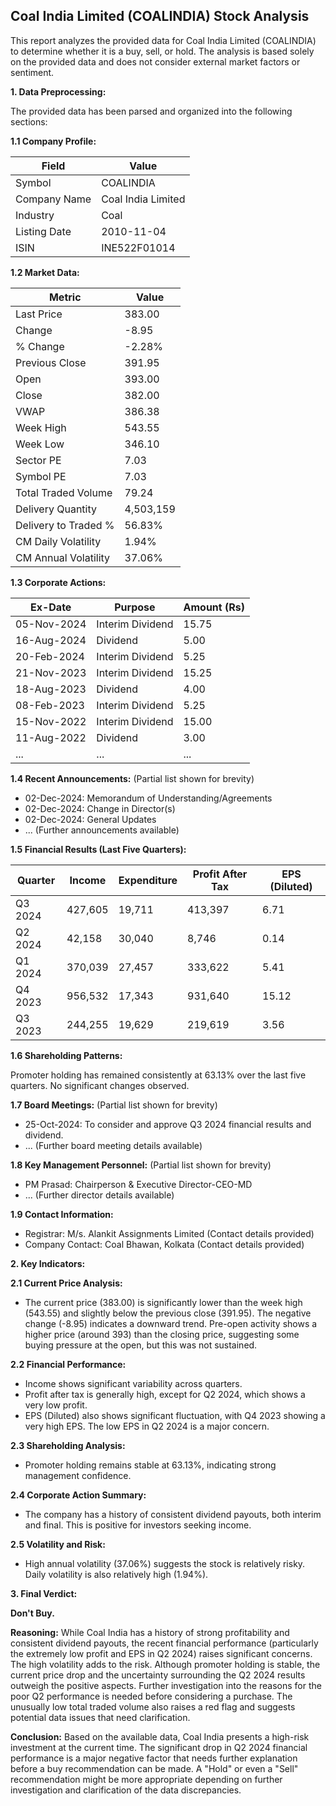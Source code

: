 ## Coal India Limited (COALINDIA) Stock Analysis

This report analyzes the provided data for Coal India Limited (COALINDIA) to determine whether it is a buy, sell, or hold.  The analysis is based solely on the provided data and does not consider external market factors or sentiment.

**1. Data Preprocessing:**

The provided data has been parsed and organized into the following sections:

**1.1 Company Profile:**

| Field             | Value                     |
|----------------------|--------------------------|
| Symbol              | COALINDIA                 |
| Company Name        | Coal India Limited         |
| Industry            | Coal                      |
| Listing Date        | 2010-11-04                |
| ISIN                | INE522F01014              |


**1.2 Market Data:**

| Metric                | Value     |
|------------------------|------------|
| Last Price             | 383.00     |
| Change                 | -8.95      |
| % Change               | -2.28%     |
| Previous Close         | 391.95     |
| Open                   | 393.00     |
| Close                  | 382.00     |
| VWAP                   | 386.38     |
| Week High              | 543.55     |
| Week Low               | 346.10     |
| Sector PE              | 7.03       |
| Symbol PE              | 7.03       |
| Total Traded Volume    | 79.24     | (Note: This seems unusually low compared to other metrics.  Possible data error)
| Delivery Quantity     | 4,503,159  |
| Delivery to Traded %  | 56.83%    |
| CM Daily Volatility    | 1.94%      |
| CM Annual Volatility   | 37.06%     |


**1.3 Corporate Actions:**

| Ex-Date      | Purpose                               | Amount (Rs) |
|--------------|---------------------------------------|-------------|
| 05-Nov-2024  | Interim Dividend                      | 15.75       |
| 16-Aug-2024  | Dividend                               | 5.00        |
| 20-Feb-2024  | Interim Dividend                      | 5.25        |
| 21-Nov-2023  | Interim Dividend                      | 15.25       |
| 18-Aug-2023  | Dividend                               | 4.00        |
| 08-Feb-2023  | Interim Dividend                      | 5.25        |
| 15-Nov-2022  | Interim Dividend                      | 15.00       |
| 11-Aug-2022  | Dividend                               | 3.00        |
| ...           | ...                                   | ...         |  (Further historical data available)


**1.4 Recent Announcements:** (Partial list shown for brevity)

* 02-Dec-2024: Memorandum of Understanding/Agreements
* 02-Dec-2024: Change in Director(s)
* 02-Dec-2024: General Updates
* ... (Further announcements available)


**1.5 Financial Results (Last Five Quarters):**

| Quarter      | Income      | Expenditure | Profit After Tax | EPS (Diluted) |
|--------------|-------------|-------------|-------------------|---------------|
| Q3 2024      | 427,605     | 19,711      | 413,397           | 6.71          |
| Q2 2024      | 42,158      | 30,040      | 8,746            | 0.14          |
| Q1 2024      | 370,039     | 27,457      | 333,622           | 5.41          |
| Q4 2023      | 956,532     | 17,343      | 931,640           | 15.12         |
| Q3 2023      | 244,255     | 19,629      | 219,619           | 3.56          |


**1.6 Shareholding Patterns:**

Promoter holding has remained consistently at 63.13% over the last five quarters.  No significant changes observed.


**1.7 Board Meetings:** (Partial list shown for brevity)

* 25-Oct-2024: To consider and approve Q3 2024 financial results and dividend.
* ... (Further board meeting details available)


**1.8 Key Management Personnel:** (Partial list shown for brevity)

* PM Prasad: Chairperson & Executive Director-CEO-MD
* ... (Further director details available)


**1.9 Contact Information:**

* Registrar: M/s. Alankit Assignments Limited (Contact details provided)
* Company Contact: Coal Bhawan, Kolkata (Contact details provided)


**2. Key Indicators:**

**2.1 Current Price Analysis:**

* The current price (383.00) is significantly lower than the week high (543.55) and slightly below the previous close (391.95).  The negative change (-8.95) indicates a downward trend. Pre-open activity shows a higher price (around 393) than the closing price, suggesting some buying pressure at the open, but this was not sustained.

**2.2 Financial Performance:**

* Income shows significant variability across quarters.
* Profit after tax is generally high, except for Q2 2024, which shows a very low profit.
* EPS (Diluted) also shows significant fluctuation, with Q4 2023 showing a very high EPS.  The low EPS in Q2 2024 is a major concern.

**2.3 Shareholding Analysis:**

* Promoter holding remains stable at 63.13%, indicating strong management confidence.

**2.4 Corporate Action Summary:**

* The company has a history of consistent dividend payouts, both interim and final.  This is positive for investors seeking income.

**2.5 Volatility and Risk:**

* High annual volatility (37.06%) suggests the stock is relatively risky.  Daily volatility is also relatively high (1.94%).

**3. Final Verdict:**

**Don't Buy.**

**Reasoning:** While Coal India has a history of strong profitability and consistent dividend payouts, the recent financial performance (particularly the extremely low profit and EPS in Q2 2024) raises significant concerns.  The high volatility adds to the risk.  Although promoter holding is stable, the current price drop and the uncertainty surrounding the Q2 2024 results outweigh the positive aspects.  Further investigation into the reasons for the poor Q2 performance is needed before considering a purchase.  The unusually low total traded volume also raises a red flag and suggests potential data issues that need clarification.

**Conclusion:** Based on the available data, Coal India presents a high-risk investment at the current time.  The significant drop in Q2 2024 financial performance is a major negative factor that needs further explanation before a buy recommendation can be made.  A "Hold" or even a "Sell" recommendation might be more appropriate depending on further investigation and clarification of the data discrepancies.
